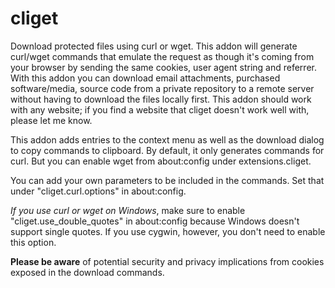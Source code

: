 cliget
======

Download protected files using curl or wget. This addon will generate curl/wget commands that emulate the request as though it's coming from your browser by sending the same cookies, user agent string and referrer. With this addon you can download email attachments, purchased software/media, source code from a private repository to a remote server without having to download the files locally first. This addon should work with any website; if you find a website that cliget doesn't work well with, please let me know.

This addon adds entries to the context menu as well as the download dialog to copy commands to clipboard. By default, it only generates commands for curl. But you can enable wget from about:config under extensions.cliget.

You can add your own parameters to be included in the commands. Set that under "cliget.curl.options" in about:config.

*If you use curl or wget on Windows*, make sure to enable "cliget.use_double_quotes" in about:config because Windows doesn't support single quotes. If you use cygwin, however, you don't need to enable this option.

**Please be aware** of potential security and privacy implications from cookies exposed in the download commands.
